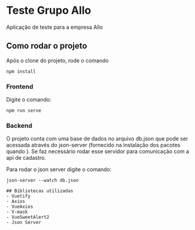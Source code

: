 # Teste Grupo Allo
 
 Aplicação de teste  para a empresa Allo

## Como rodar o projeto

Após o clone do projeto, rode o comando 
```
npm install
```

### Frontend

Digite o comando: 

```
npm run serve
```

### Backend

O projeto conta com uma base de dados no arquivo db.json que pode ser acessada através do json-server (fornecido na instalação dos pacotes quando ). Se faz necessário rodar esse servidor para comunicação com a api de cadastro.

Para rodar o json server digite o comando:
 ```
 json-server --watch db.json

## Bibliotecas utilizadas
 - Vuetify
 - Axios
 - VueAxios
 - V-mask
 - VueSweetAlert2
 - Json Server


